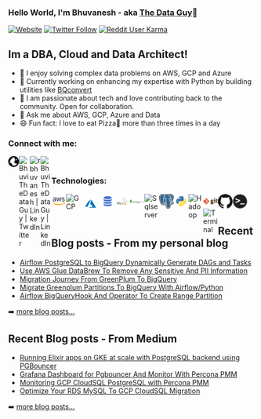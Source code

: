 ### Hello World, I'm Bhuvanesh - aka [The Data Guy](https://thedataguy.in)👋
[![Website](https://img.shields.io/website?label=TheDataGuy.IN&style=for-the-badge&up_message=UP&url=https%3A%2F%2Fthedataguy.in)](https://thedataguy.in)
[![Twitter Follow](https://img.shields.io/twitter/follow/BhuviTheDataGuy?color=%231DA1F2&label=Follow%20me%20on%20Twitter&logo=Twitter&style=for-the-badge)](https://twitter.com/BhuviTheDataGuy)
[![Reddit User Karma](https://img.shields.io/reddit/user-karma/combined/TheSQLadmin?label=Reddit%20Karma&logo=reddit&style=for-the-badge)](https://reddit.com/u/thesqladmin)

## Im a DBA, Cloud and Data Architect!

- 🔭 I enjoy solving complex data problems on AWS, GCP and Azure
- 🌱 Currently working on enhancing my expertise with Python by building utilities like [BQconvert](https://github.com/searceinc/BQconvert)
- 👯 I am passionate about tech and love contributing back to the community. Open for collaboration. 
- 💬 Ask me about AWS, GCP, Azure and Data
- 😄 Fun fact: I love to eat Pizza🍕 more than three times in a day

### Connect with me:

[<img align="left" alt="thedataguy.in" width="22px" src="https://raw.githubusercontent.com/iconic/open-iconic/master/svg/globe.svg" />](https://thedataguy.in)
[<img align="left" alt="BhuviTheDataGuy | Twitter" width="22px" src="https://cdn.jsdelivr.net/npm/simple-icons@v3/icons/twitter.svg" />](https://twitter.com/BhuviTheDataGuy)
[<img align="left" alt="rbhuvanesh | LinkedIn" width="22px" src="https://cdn.jsdelivr.net/npm/simple-icons@v3/icons/linkedin.svg" />](https://www.linkedin.com/in/rbhuvanesh/)
[<img align="left" alt="BhuviTheDataGuy | LinkedIn" width="22px" src="https://cdn.jsdelivr.net/npm/simple-icons@v3/icons/medium.svg" />](https://medium.com/@BhuviTheDataGuy)

<br />

### Technologies:

[<img align="left" alt="AWS" width="30px" src="https://raw.githubusercontent.com/github/explore/fbceb94436312b6dacde68d122a5b9c7d11f9524/topics/aws/aws.png" />]()
[<img align="left" alt="GCP" width="30px" src="https://seeklogo.com/images/G/google-cloud-logo-ADE788217F-seeklogo.com.png" />]()
[<img align="left" alt="Azure" width="40px" src="https://raw.githubusercontent.com/github/explore/80688e429a7d4ef2fca1e82350fe8e3517d3494d/topics/azure/azure.png" />]()
[<img align="left" alt="SQL" width="30px" src="https://raw.githubusercontent.com/github/explore/80688e429a7d4ef2fca1e82350fe8e3517d3494d/topics/sql/sql.png" />]()
[<img align="left" alt="MySQL" width="30px" src="https://raw.githubusercontent.com/github/explore/80688e429a7d4ef2fca1e82350fe8e3517d3494d/topics/mysql/mysql.png" />]()
[<img align="left" alt="MongoDB" width="30px" src="https://raw.githubusercontent.com/github/explore/80688e429a7d4ef2fca1e82350fe8e3517d3494d/topics/mongodb/mongodb.png" />]()
[<img align="left" alt="Sqlserver" width="30px" src="https://seeklogo.com/images/M/microsoft-sql-server-logo-96AF49E2B3-seeklogo.com.png" />]()
[<img align="left" alt="PostgreSQL" width="30px" src="https://raw.githubusercontent.com/github/explore/80688e429a7d4ef2fca1e82350fe8e3517d3494d/topics/postgresql/postgresql.png" />]()
[<img align="left" alt="Python" width="30px" src="https://raw.githubusercontent.com/github/explore/80688e429a7d4ef2fca1e82350fe8e3517d3494d/topics/python/python.png" />]()
[<img align="left" alt="Hadoop" width="30px" src="https://seeklogo.com/images/H/hadoop-logo-D36814CB84-seeklogo.com.png" />]()
[<img align="left" alt="Git" width="30px" src="https://raw.githubusercontent.com/github/explore/80688e429a7d4ef2fca1e82350fe8e3517d3494d/topics/git/git.png" />]()
[<img align="left" alt="GitHub" width="30px" src="https://raw.githubusercontent.com/github/explore/78df643247d429f6cc873026c0622819ad797942/topics/github/github.png" />]()
[<img align="left" alt="Terminal" width="30px" src="https://raw.githubusercontent.com/github/explore/80688e429a7d4ef2fca1e82350fe8e3517d3494d/topics/terminal/terminal.png" />]()
[<img align="left" alt="Terminal" width="30px" src="https://seeklogo.com/images/E/elasticsearch-logo-C75C4578EC-seeklogo.com.png" />]()

<br />
<br />

##  Recent Blog posts - From my personal blog
<!-- BLOG-POST-LIST:START -->
- [Airflow PostgreSQL to BigQuery Dynamically Generate DAGs and Tasks](https://thedataguy.in/airflow-postgresql-to-bigquery-dynamically-generate-dags-and-tasks/)
- [Use AWS Glue DataBrew To Remove Any Sensitive And PII Information](https://thedataguy.in/aws-glue-databrew-to-remove-any-sensitive-and-pii-information/)
- [Migration Journey From GreenPlum To BigQuery](https://thedataguy.in/migration-journey-from-greenplum-to-bigquery/)
- [Migrate Greenplum Partitions To BigQuery With Airflow/Python](https://thedataguy.in/migrate-greenplum-partitions-to-bigquery-with-airflow-python/)
- [Airflow BigQueryHook And Operator To Create Range Partition](https://thedataguy.in/airflow-bigqueryhook-operator-to-create-range-partition/)
<!-- BLOG-POST-LIST:END -->

➡️ [more blog posts...](https://thedataguy.in)

##  Recent Blog posts - From Medium
<!-- MEDIUM-POST-LIST:START -->
- [Running Elixir apps on GKE at scale with PostgreSQL backend using PGBouncer](https://blog.searce.com/running-elixr-apps-on-gke-at-scale-with-postgresql-backend-using-pgbouncer-3e8e73e55d5e?source=rss-a91d41722a05------2)
- [Grafana Dashboard for Pgbouncer And Monitor With Percona PMM](https://blog.searce.com/grafana-dashboard-for-pgbouncer-and-monitor-with-percona-pmm-3170d3eb4d14?source=rss-a91d41722a05------2)
- [Monitoring GCP CloudSQL PostgreSQL with Percona PMM](https://blog.searce.com/monitoring-gcp-cloudsql-postgresql-with-percona-pmm-923d79a80881?source=rss-a91d41722a05------2)
- [Optimize Your RDS MySQL To GCP CloudSQL Migration](https://blog.searce.com/optimize-your-rds-mysql-to-gcp-cloudsql-migration-f39cb4b61161?source=rss-a91d41722a05------2)
<!-- MEDIUM-POST-LIST:END -->

➡️ [more blog posts...](https://medium.com/Bhuvithedataguy)
